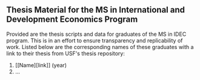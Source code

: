 ## Thesis Material for the MS in International and Development Economics Program

Provided are the thesis scripts and data for graduates of the MS in IDEC program. This is in an effort to ensure transparency and replicability of work. 
Listed below are the corresponding names of these graduates with a link to their thesis from USF's thesis repository:

1. [[Name][link]] (year)
2. ...

